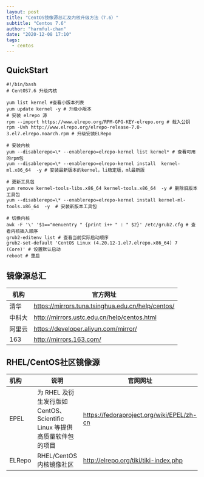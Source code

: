 ```yaml
---
layout: post
title: "CentOS镜像源总汇及内核升级方法（7.6）"
subtitle: "Centos 7.6"
author: "harmful-chan"
date: "2020-12-08 17:10"
tags: 
  - centos
---
```

## QuickStart
```shell
#!/bin/bash
# CentOS7.6 升级内核

yum list kernel #查看小版本列表
yum update kernel -y # 升级小版本
# 安装 elrepo 源
rpm --import https://www.elrepo.org/RPM-GPG-KEY-elrepo.org # 载入公钥
rpm -Uvh http://www.elrepo.org/elrepo-release-7.0-3.el7.elrepo.noarch.rpm # 升级安装ELRepo

# 安装内核
yum --disablerepo=\* --enablerepo=elrepo-kernel list kernel* # 查看可用的rpm包
yum --disablerepo=\* --enablerepo=elrepo-kernel install  kernel-ml.x86_64  -y # 安装最新版本的kernel，li稳定版，ml最新版

# 更新工具包
yum remove kernel-tools-libs.x86_64 kernel-tools.x86_64  -y # 删除旧版本工具包
yum --disablerepo=\* --enablerepo=elrepo-kernel install kernel-ml-tools.x86_64  -y  # 安装新版本工具包

# 切换内核
awk -F '\' '$1=="menuentry " {print i++ " : " $2}' /etc/grub2.cfg # 查看内核插入顺序
grub2-editenv list # 查看当前实际启动顺序
grub2-set-default 'CentOS Linux (4.20.12-1.el7.elrepo.x86_64) 7 (Core)' # 设置默认启动
reboot # 重启
```

## 镜像源总汇

| 机构   | 官方网址                                          |
| ------ | ------------------------------------------------- |
| 清华   | https://mirrors.tuna.tsinghua.edu.cn/help/centos/ |
| 中科大 | http://mirrors.ustc.edu.cn/help/centos.html       |
| 阿里云 | https://developer.aliyun.com/mirror/              |
| 163    | http://mirrors.163.com/                           |

## RHEL/CentOS社区镜像源

| 机构   | 说明                                                         | 官网网址                                  |
| :----- | ------------------------------------------------------------ | ----------------------------------------- |
| EPEL   | 为 RHEL 及衍生发行版如 CentOS、Scientific Linux 等提供高质量软件包的项目 | https://fedoraproject.org/wiki/EPEL/zh-cn |
| ELRepo | RHEL/CentOS内核镜像社区                                      | http://elrepo.org/tiki/tiki-index.php     |




